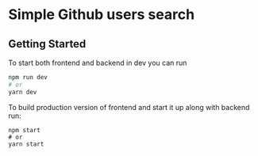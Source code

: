 # Simple Github users search

## Getting Started

To start both frontend and backend in dev you can run
```bash
npm run dev
# or
yarn dev
```

To build production version of frontend and start it up along with backend run:
```shell
npm start
# or
yarn start
```

